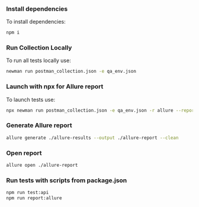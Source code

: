 
### Install dependencies
To install dependencies:

```bash
npm i
```

### Run Collection Locally
To run all tests locally use:

```bash
newman run postman_collection.json -e qa_env.json
```

### Launch with npx for Allure report
To launch tests use:

```bash
npx newman run postman_collection.json -e qa_env.json -r allure --reporter-allure-output=./allure-results
```

### Generate Allure report

```bash
allure generate ./allure-results --output ./allure-report --clean
```

### Open report
```bash
allure open ./allure-report
```



### Run tests with scripts from package.json
```bash
npm run test:api
npm run report:allure
```